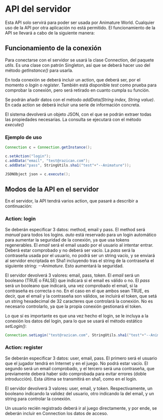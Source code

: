# API del servidor #

Esta API solo servirá para poder ser usada por Animature World. Cualquier uso de la API por otra aplicación no está permitido. El funcionamiento de la API se llevará a cabo de la siguiente manera:

## Funcionamiento de la conexión ##

Para conectarse con el servidor se usará la clase Connection, del paquete *utils*.
Es una clase con patrón Singleton, así que se deberá hacer uso del método *getInstance()* para usarla.

En toda conexión se deberá incluir un action, que deberá ser, por el momento o *login* o *register*. También está disponible *test* como prueba para comprobar la conexión, pero será retirado en cuanto cumpla su función.

Se podrán añadir datos con el método *addData(String index, String value)*. En cada action se deberá incluir una serie de información concreta.

El sistema devolverá un objeto JSON, con el que se podrán extraer todas las propiedades necesarias. La consulta se ejecutará con el método *execute()*

### Ejemplo de uso ###

```java
Connection c = Connection.getInstance();

c.setAction("login");
c.addData("email", "test@razican.com");
c.addData("pass", StringUtils.sha1("test"+"--Animature"));

JSONObject json = c.execute();
```

## Modos de la API en el servidor ##

En el servidor, la API tendrá varios action, que pasaré a describir a continuación:

### Action: login ###

Se deberán especificar 3 datos: method, email y pass. El method será *manual* para todos los logins. *auto* está reservado para un login automático para aumentar la seguridad de la conexión, ya que usa tokens regenerables.
El *email* será el email usado por el usuario al intentar entrar. Deberá estar comprobado y no deberá ser vacío.
La *pass* será la contraseña usada por el usuario, no podrá ser un string vacío, y se enviará al servidor encriptada en Sha1 incluyendo tras el string de la contraseña el siguiente string: *--Animature*. Esto aumentará la seguridad.

El servidor devolverá 3 valores: email, pass, token. El *email* será un booleano (TRUE o FALSE) que indicará si el email es válido o no. El *pass* será un booleano que indicará, una vez comprobado el email, si la contraseña es correcta o no.
En el caso en el que ambos sean TRUE, es decir, que el email y la contraseña son válidos, se incluirá el token, que setá un string hexadecimal de 32 caracteres que controlará la conexión. No es necesario controlarlo, ya que la propia conexión gestionará el token.

Lo que sí es importante es que una vez hecho el login, se le incluya a la conexión los datos del login, para lo que se usará el método estático *setLogin()*:

```java
Connection.setLogin("test@razican.com", StringUtils.sha1("test"+"--Animature"));
```

### Action: register ###

Se deberán especificar 3 datos: user, email, pass. El primero será el usuario que el jugador tendrá en Internet y en el juego. No podrá estar vacío. El segundo será un email comprobado, y el tercero será una contraseña, que previamente deberá haber sido comprobada para evitar errores (doble introducción). Esta última se transmitirá en sha1, como en el login.

El servidor devolverá 3 valores: user, email, y token. Respectivamente, un booleano indicando la validez del usuario, otro indicando la del email, y un string para controlar la conexión.

Un usuario recién registrado deberá ir al juego directamente, y por ende, se deberán incluir en Connection los datos de acceso.